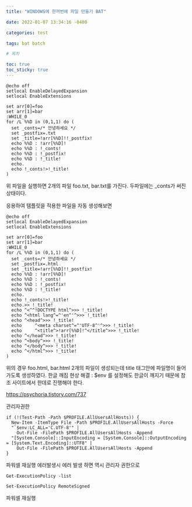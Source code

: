```yaml
---
title: "WINDOWS에 한꺼번에 파일 만들기 BAT"

date: 2022-01-07 13:34:16 -0400

categories: test

tags: bat batch

# 목차

toc: true  
toc_sticky: true
---
```


```shell
@echo off
setlocal EnableDelayedExpansion
setlocal EnableExtensions

set arr[0]=foo
set arr[1]=bar
:WHILE_0
for /L %%D in (0,1,1) do (
  set _conts=/* 안녕하세요 */
  set _postfix=.txt
  set _title=!arr[%%D]!!_postfix!
  echo %%D : !arr[%%D]!
  echo %%D : !_conts!
  echo %%D : !_postfix!
  echo %%D : !_title!
  echo.
  echo !_conts!>!_title!
)
```
위 파일을 실행하면 2개의 파일 foo.txt, bar.txt를 가진다.
두파일에는 _conts가 써진 상태이다.

응용하여 템플릿을 적용한 파일을 자동 생성해보면
```shell
@echo off
setlocal EnableDelayedExpansion
setlocal EnableExtensions

set arr[0]=foo
set arr[1]=bar
:WHILE_0
for /L %%D in (0,1,1) do (
  set _conts=/* 안녕하세요 */
  set _postfix=.html
  set _title=!arr[%%D]!!_postfix!
  echo %%D : !arr[%%D]!
  echo %%D : !_conts!
  echo %%D : !_postfix!
  echo %%D : !_title!
  echo.
  echo !_conts!>!_title!
  echo.>> !_title!
  echo ^<^^!DOCTYPE html^>>> !_title!
  echo ^<html lang^=^'en^'^>>> !_title!
  echo ^<head^>>> !_title!
  echo     ^<meta charset^=^'UTF-8^'^>>> !_title!
  echo     ^<title^>!arr[%%D]!^</title^>>> !_title!
  echo ^</head^>>> !_title!
  echo ^<body^>>> !_title!
  echo ^</body^>>> !_title!
  echo ^</html^>>> !_title!
)
```

위의 경우 foo.html, bar.html 2개의 파일이 생성되는데 title 태그안에 파일명이 들어가도록 생성하였다.
한글 깨짐 현상 해결 : $env 를 설정해도 한글이 깨지기 때문에 참조 사이트에서 한데로 진행해야 한다.

https://psychoria.tistory.com/737

관리자권한
```shell
if (!(Test-Path -Path $PROFILE.AllUsersAllHosts)) {
  New-Item -ItemType File -Path $PROFILE.AllUsersAllHosts -Force
  "`$env:LC_ALL='C.UTF-8'" | 
    Out-File -FilePath $PROFILE.AllUsersAllHosts -Append
  "[System.Console]::InputEncoding = [System.Console]::OutputEncoding = [System.Text.Encoding]::UTF8" | 
    Out-File -FilePath $PROFILE.AllUsersAllHosts -Append
}
```

파워셀 재실행 
에러발생시 에러 발생 하면 역시 관리자 권한으로
```shell
Get-ExecutionPolicy -list

Set-ExecutionPolicy RemoteSigned
```

파워셀 재실행 